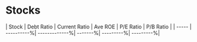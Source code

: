 # Stocks
| Stock | Debt Ratio | Current Ratio | Ave ROE | P/E Ratio | P/B Ratio |
| ----- | ----------%| -------------%| -------%| ---------%| ---------%|

